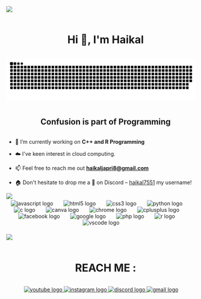 
<!--horizontal divider(gradiant)-->
<img src="https://user-images.githubusercontent.com/73097560/115834477-dbab4500-a447-11eb-908a-139a6edaec5c.gif">

<!--h1 without bottom border-->
<div id="user-content-toc">
  <ul align="center">
    <summary><h1 style="display: inline-block">Hi 👋, I'm Haikal</h1></summary>
  </ul>
</div>


<!--- snake -->
<div align="center">
  <img  src="https://github.com/1999AZZAR/1999AZZAR/blob/readme/resources/img/grid-snake.svg"
       alt="snake" /></a>
</div>


<!--h2 without bottom border-->
<div id="user-content-toc">
  <ul align="center">
    <summary><h2 style="display: inline-block">Confusion is part of Programming</h2></summary>
  </ul>
</div>


<!--Intro start-->
- 🔭 I’m currently working on **C++ and R Programming**

- ☁️ I've keen interest in cloud computing. 

- 📫 Feel free to reach me out **haikaljapri8@gmail.com**

- 🏠 Don't hesitate to drop me a **👋** on Discord –  [haikal7551](https://discordapp.com/@haikal7551) my username!
<!--Intro end-->

<!--horizontal divider(gradiant)-->
<img src="https://user-images.githubusercontent.com/73097560/115834477-dbab4500-a447-11eb-908a-139a6edaec5c.gif">

<div align="center">
  <img src="https://cdn.jsdelivr.net/gh/devicons/devicon/icons/javascript/javascript-original.svg" height="51" alt="javascript logo"  />
  <img width="20" />
  <img src="https://cdn.jsdelivr.net/gh/devicons/devicon/icons/html5/html5-original.svg" height="51" alt="html5 logo"  />
  <img width="20" />
  <img src="https://cdn.jsdelivr.net/gh/devicons/devicon/icons/css3/css3-original.svg" height="51" alt="css3 logo"  />
  <img width="20" />
  <img src="https://cdn.jsdelivr.net/gh/devicons/devicon/icons/python/python-original.svg" height="51" alt="python logo"  />
  <img width="20" />
  <img src="https://cdn.jsdelivr.net/gh/devicons/devicon/icons/c/c-original.svg" height="51" alt="c logo"  />
  <img width="20" />
  <img src="https://cdn.jsdelivr.net/gh/devicons/devicon/icons/canva/canva-original.svg" height="51" alt="canva logo"  />
  <img width="20" />
  <img src="https://cdn.jsdelivr.net/gh/devicons/devicon/icons/chrome/chrome-original.svg" height="51" alt="chrome logo"  />
  <img width="20" />
  <img src="https://cdn.jsdelivr.net/gh/devicons/devicon/icons/cplusplus/cplusplus-original.svg" height="51" alt="cplusplus logo"  />
  <img width="20" />
  <img src="https://cdn.jsdelivr.net/gh/devicons/devicon/icons/facebook/facebook-original.svg" height="51" alt="facebook logo"  />
  <img width="20" />
  <img src="https://cdn.jsdelivr.net/gh/devicons/devicon/icons/google/google-original.svg" height="51" alt="google logo"  />
  <img width="20" />
  <img src="https://cdn.jsdelivr.net/gh/devicons/devicon/icons/php/php-original.svg" height="51" alt="php logo"  />
  <img width="20" />
  <img src="https://cdn.jsdelivr.net/gh/devicons/devicon/icons/r/r-original.svg" height="51" alt="r logo"  />
  <img width="20" />
  <img src="https://cdn.jsdelivr.net/gh/devicons/devicon/icons/vscode/vscode-original.svg" height="51" alt="vscode logo"  />
</div>

###

<!--horizontal divider(gradiant)-->
<img src="https://user-images.githubusercontent.com/73097560/115834477-dbab4500-a447-11eb-908a-139a6edaec5c.gif">

<!--h1 without bottom border-->
<div id="user-content-toc">
  <ul align="center">
    <summary><h1 style="display: inline-block"> REACH ME : </summary>
  </ul>
</div>

<div align="center">
  <a href="https://www.youtube.com/channel/UC-mBQzDI-N-MK5W-7cTsLtA" target="_blank">
    <img src="https://raw.githubusercontent.com/maurodesouza/profile-readme-generator/master/src/assets/icons/social/youtube/default.svg" width="70" height="58" alt="youtube logo"  />
  </a>
  <a href="https://www.instagram.com/hai._kal_/?hl=en" target="_blank">
    <img src="https://raw.githubusercontent.com/maurodesouza/profile-readme-generator/master/src/assets/icons/social/instagram/default.svg" width="70" height="58" alt="instagram logo"  />
  </a>
  <a href="https://discord.com/channels/@haikal7551" target="_blank">
    <img src="https://raw.githubusercontent.com/maurodesouza/profile-readme-generator/master/src/assets/icons/social/discord/default.svg" width="70" height="58" alt="discord logo"  />
  </a>
  <a href="haikaljapri8@gmail.com" target="_blank">
    <img src="https://raw.githubusercontent.com/maurodesouza/profile-readme-generator/master/src/assets/icons/social/gmail/default.svg" width="70" height="58" alt="gmail logo"  />
  </a>
</div>

###
